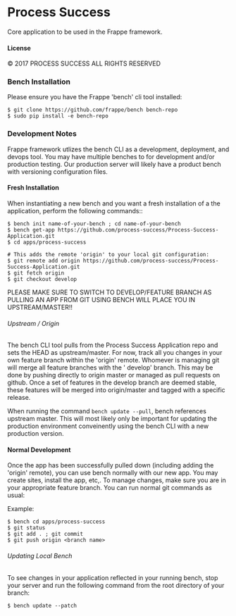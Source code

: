 # Process Success

Core application to be used in the Frappe framework.

#### License

© 2017 PROCESS SUCCESS ALL RIGHTS RESERVED

### Bench Installation
Please ensure you have the Frappe 'bench' cli tool installed:

```
$ git clone https://github.com/frappe/bench bench-repo
$ sudo pip install -e bench-repo
```

### Development Notes

Frappe framework utlizes the bench CLI as a development, deployment, and devops tool. You may have multiple benches to for development and/or production testing. Our production server will likely have a product bench with versioning configuration files.

#### Fresh Installation
When instantiating a new bench and you want a fresh installation of a the application, perform the following commands::

```
$ bench init name-of-your-bench ; cd name-of-your-bench
$ bench get-app https://github.com/process-success/Process-Success-Application.git
$ cd apps/process-success

# This adds the remote 'origin' to your local git configuration:
$ git remote add origin https://github.com/process-success/Process-Success-Application.git
$ git fetch origin
$ git checkout develop
```
PLEASE MAKE SURE TO SWITCH TO DEVELOP/FEATURE BRANCH AS PULLING AN APP FROM GIT USING BENCH WILL PLACE YOU IN UPSTREAM/MASTER!!

###### Upstream / Origin
The bench CLI tool pulls from the Process Success Application repo and sets the HEAD as upstream/master. For now, track all you changes in your own feature branch within the 'origin' remote. Whomever is managing git will merge all feature branches with the '
develop' branch. This may be done by pushing directly to origin master or managed as pull requests on github. Once a set of features in the develop branch are deemed stable, these features will be merged into origin/master and tagged with a specific release. 

When running the command `bench update --pull`, bench references upstream master. This will most likely only be important for updating the production environment conveinently using the bench CLI with a new production version.

#### Normal Development
Once the app has been successfully pulled down (including adding the 'origin' remote), you can use bench normally with our new app. You may create sites, install the app, etc,. To manage changes, make sure you are in your appropriate feature branch. You can run normal git commands as usual:

Example:
```
$ bench cd apps/process-success
$ git status
$ git add . ; git commit
$ git push origin <branch name>
```

###### Updating Local Bench
To see changes in your application reflected in your running bench, stop your server and run the following command from the root directory of your branch:

```
$ bench update --patch
```
